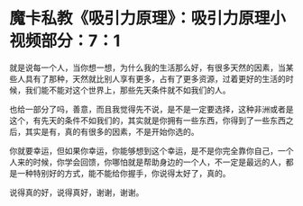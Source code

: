 # 魔卡私教《吸引力原理》：吸引力原理小视频部分：7：1

就是说每一个人，当你想一想，为什么我的生活那么好，有很多天然的因素，当某些人具有了那种，天然就比别人享有更多，占有了更多资源，过着更好的生活的时候，我们能不能对这个世界上，那些先天条件就不如我们的人。

也给一部分了吗，善意，而且我觉得先不说，是不是一定要选择，这种非洲或者是这个，有先天的条件不如我们的，其实就是你拥有一些东西，你得到了一些东西之后，其实是有，真的有很多的因素，不是开始你选的。

你就要幸运，但如果你幸运，你能够想到这个幸运，是不是你完全靠你自己，一个人来的时候，你学会回馈，你哪怕就是帮助身边的一个人，不一定是最远的人，都是一种特别好的方式，能不能给你握手，你说得太好了，真的。

说得真的好，说得真好，谢谢，谢谢。